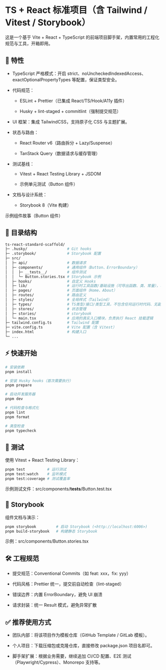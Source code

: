# TS + React 标准项目（含 Tailwind / Vitest / Storybook）

这是一个基于 Vite + React + TypeScript 的前端项目脚手架，内置常用的工程化规范与工具，开箱即用。

## 🚀 特性

- TypeScript 严格模式：开启 strict、noUncheckedIndexedAccess、exactOptionalPropertyTypes 等配置，保证类型安全。

- 代码规范：
  - ESLint + Prettier（已集成 React/TS/Hook/A11y 插件）

  - Husky + lint-staged + commitlint（强制提交规范）

- UI 框架：集成 TailwindCSS，支持原子化 CSS 与主题扩展。

- 状态与路由：
  - React Router v6（路由拆分 + Lazy/Suspense）

  - TanStack Query（数据请求与缓存管理）

- 测试基线：
  - Vitest + React Testing Library + JSDOM

  - 示例单元测试（Button 组件）

- 文档与设计系统：
  - Storybook 8（Vite 构建）

示例组件故事（Button 组件）

## 📂 目录结构

```bash
ts-react-standard-scaffold/
├─ .husky/                  # Git hooks
├─ .storybook/              # Storybook 配置
├─ src/
│  ├─ api/                  # 数据请求
│  ├─ components/           # 通用组件（Button、ErrorBoundary）
│  │  ├─ __tests__/         # 组件测试
│  │  └─ Button.stories.tsx # Storybook 示例
│  ├─ hooks/                # 自定义 Hooks
│  ├─ lib/                  # 运行时工具函数/基础设施（可导出函数、类、常量），可以依赖第三方库
│  ├─ pages/                # 页面组件（Home、About）
│  ├─ routes/               # 路由定义
│  ├─ styles/               # 全局样式（Tailwind）
│  ├─ types/                # TS类型/接口/类型工具，不包含任何运行时代码、无副作用、不依赖第三方运行时库
│  ├─ stores/               # 状态管理
│  ├─ stories/              # storybook
│  └─ main.tsx              # 应用的真实入口模块，负责执行 React 挂载逻辑
├─ tailwind.config.ts       # Tailwind 配置
├─ vite.config.ts           # Vite 配置（含 Vitest）
├─ index.html               # 构建入口
└─ ...
```

## ⚡ 快速开始

```bash
# 安装依赖
pnpm install

# 安装 Husky hooks（首次需要执行）
pnpm prepare

# 启动开发服务器
pnpm dev

# 代码检查与格式化
pnpm lint
pnpm format

# 类型检查
pnpm typecheck
```

## 🧪 测试

使用 Vitest + React Testing Library：

```bash
pnpm test          # 运行测试
pnpm test:watch    # 监听模式
pnpm test:coverage # 测试覆盖率
```

示例测试文件：src/components/**tests**/Button.test.tsx

## 📖 Storybook

组件文档与演示：

```bash
pnpm storybook         # 启动 Storybook (<http://localhost:6006>)
pnpm build-storybook   # 构建静态 Storybook
```

示例：src/components/Button.stories.tsx

## 🛠 工程规范

- 提交规范：Conventional Commits（如 feat: xxx，fix: yyy）

- 代码风格：Prettier 统一，提交前自动检查（lint-staged）

- 错误边界：内置 ErrorBoundary，避免 UI 崩溃

- 请求封装：统一 Result<T> 模式，避免异常扩散

## ✅ 推荐使用方式

- 团队内部：将该项目作为模板仓库（GitHub Template / GitLab 模板）。

- 个人项目：下载压缩包或克隆仓库，直接修改 package.json 项目名即可。

- 脚手架扩展：根据业务需要，继续追加 CI/CD 配置、E2E 测试（Playwright/Cypress）、Monorepo 支持等。
